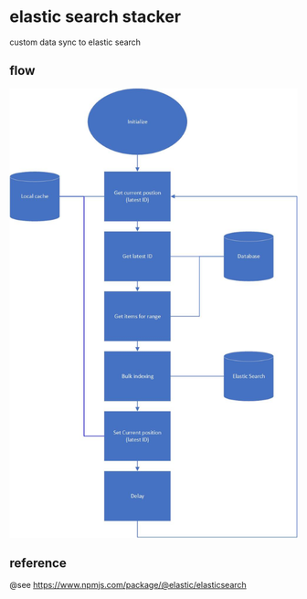 # elastic search stacker
custom data sync to elastic search

## flow
![flow-diagram](./doc/flow-diagram.jpg)

## reference
@see https://www.npmjs.com/package/@elastic/elasticsearch